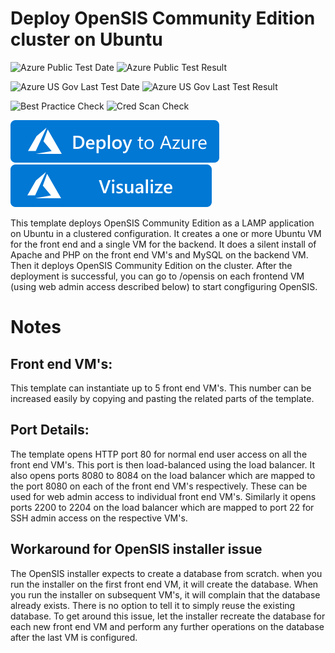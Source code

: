 # Deploy OpenSIS Community Edition cluster on Ubuntu

![Azure Public Test Date](https://azurequickstartsservice.blob.core.windows.net/badges/opensis-cluster-ubuntu/PublicLastTestDate.svg)
![Azure Public Test Result](https://azurequickstartsservice.blob.core.windows.net/badges/opensis-cluster-ubuntu/PublicDeployment.svg)

![Azure US Gov Last Test Date](https://azurequickstartsservice.blob.core.windows.net/badges/opensis-cluster-ubuntu/FairfaxLastTestDate.svg)
![Azure US Gov Last Test Result](https://azurequickstartsservice.blob.core.windows.net/badges/opensis-cluster-ubuntu/FairfaxDeployment.svg)

![Best Practice Check](https://azurequickstartsservice.blob.core.windows.net/badges/opensis-cluster-ubuntu/BestPracticeResult.svg)
![Cred Scan Check](https://azurequickstartsservice.blob.core.windows.net/badges/opensis-cluster-ubuntu/CredScanResult.svg)

[![Deploy to Azure](https://raw.githubusercontent.com/Azure/azure-quickstart-templates/master/1-CONTRIBUTION-GUIDE/images/deploytoazure.svg?sanitize=true)](https://portal.azure.com/#create/Microsoft.Template/uri/https%3A%2F%2Fraw.githubusercontent.com%2Fazure%2Fazure-quickstart-templates%2Fmaster%2Fopensis-cluster-ubuntu%2F%2Fazuredeploy.json) 
[![Visualize](https://raw.githubusercontent.com/Azure/azure-quickstart-templates/master/1-CONTRIBUTION-GUIDE/images/visualizebutton.svg?sanitize=true)](http://armviz.io/#/?load=https%3A%2F%2Fraw.githubusercontent.com%2FAzure%2Fazure-quickstart-templates%2Fmaster%opensis-cluster-ubuntu%2Fazuredeploy.json)

This template deploys OpenSIS Community Edition as a LAMP application on Ubuntu in a clustered configuration. It creates a one or more Ubuntu VM for the front end and a single VM for the backend. It does a silent install of Apache and PHP on the front end VM's and MySQL on the backend VM. Then it deploys OpenSIS Community Edition on the cluster. After the deployment is successful, you can go to /opensis on each frontend VM (using web admin access described below) to start congfiguring OpenSIS.
 
# Notes

## Front end VM's:
This template can instantiate up to 5 front end VM's. This number can be increased easily by copying and pasting the related parts of the template. 

## Port Details:
The template opens HTTP port 80 for normal end user access on all the front end VM's. This port is then load-balanced using the load balancer.
It also opens ports 8080 to 8084 on the load balancer which are mapped to the port 8080 on each of the front end VM's respectively. These can be used for web admin access to individual front end VM's.
Similarly it opens ports 2200 to 2204 on the load balancer which are mapped to port 22 for SSH admin access on the respective VM's.

## Workaround for OpenSIS installer issue
The OpenSIS installer expects to create a database from scratch. when you run the installer on the first front end VM, it will create the database. When you run the installer on subsequent VM's, it will complain that the database already exists. There is no option to tell it to simply reuse the existing database. To get around this issue, let the installer recreate the database for each new front end VM and perform any further operations on the database after the last VM is configured.


